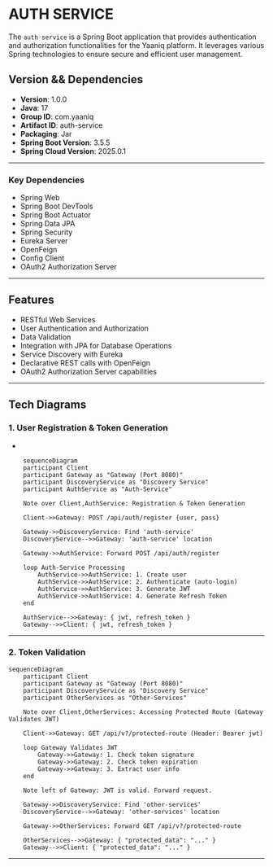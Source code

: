 # AUTH SERVICE 

The `auth service` is a Spring Boot application that provides authentication and authorization functionalities for the Yaaniq platform. It leverages various Spring technologies to ensure secure and efficient user management.

## Version && Dependencies

- **Version**: 1.0.0
- **Java**: 17
- **Group ID**: com.yaaniq
- **Artifact ID**: auth-service
- **Packaging**: Jar
- **Spring Boot Version**: 3.5.5
- **Spring Cloud Version**: 2025.0.1

---

### Key Dependencies
- Spring Web
- Spring Boot DevTools
- Spring Boot Actuator
- Spring Data JPA
- Spring Security
- Eureka Server
- OpenFeign
- Config Client
- OAuth2 Authorization Server

---

## Features
- RESTful Web Services
- User Authentication and Authorization
- Data Validation
- Integration with JPA for Database Operations
- Service Discovery with Eureka
- Declarative REST calls with OpenFeign
- OAuth2 Authorization Server capabilities

---

## Tech Diagrams

### 1. User Registration & Token Generation
+
```mermaid
    sequenceDiagram
    participant Client
    participant Gateway as "Gateway (Port 8080)"
    participant DiscoveryService as "Discovery Service"
    participant AuthService as "Auth-Service"

    Note over Client,AuthService: Registration & Token Generation

    Client->>Gateway: POST /api/auth/register {user, pass}
    
    Gateway->>DiscoveryService: Find 'auth-service'
    DiscoveryService-->>Gateway: 'auth-service' location
    
    Gateway->>AuthService: Forward POST /api/auth/register
    
    loop Auth-Service Processing
        AuthService->>AuthService: 1. Create user
        AuthService->>AuthService: 2. Authenticate (auto-login)
        AuthService->>AuthService: 3. Generate JWT
        AuthService->>AuthService: 4. Generate Refresh Token
    end
    
    AuthService-->>Gateway: { jwt, refresh_token }
    Gateway-->>Client: { jwt, refresh_token }

```

---

### 2. Token Validation 

```mermaid
sequenceDiagram
    participant Client
    participant Gateway as "Gateway (Port 8080)"
    participant DiscoveryService as "Discovery Service"
    participant OtherServices as "Other-Services"

    Note over Client,OtherServices: Accessing Protected Route (Gateway Validates JWT)

    Client->>Gateway: GET /api/v?/protected-route (Header: Bearer jwt)
    
    loop Gateway Validates JWT
        Gateway->>Gateway: 1. Check token signature
        Gateway->>Gateway: 2. Check token expiration
        Gateway->>Gateway: 3. Extract user info
    end
    
    Note left of Gateway: JWT is valid. Forward request.

    Gateway->>DiscoveryService: Find 'other-services'
    DiscoveryService-->>Gateway: 'other-services' location
    
    Gateway->>OtherServices: Forward GET /api/v?/protected-route
    
    OtherServices-->>Gateway: { "protected_data": "..." }
    Gateway-->>Client: { "protected_data": "..." }
```

---